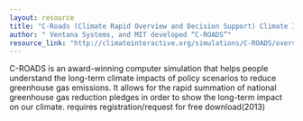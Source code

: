 ```yaml
---
layout: resource
title: "C-Roads (Climate Rapid Overview and Decision Support) Climate Interactive "
author: " Ventana Systems, and MIT developed “C-ROADS”"
resource_link: "http://climateinteractive.org/simulations/C-ROADS/overview"
---
```


C-ROADS is an award-winning computer simulation that helps people understand the long-term climate impacts of policy scenarios to reduce greenhouse gas emissions. It allows for the rapid summation of national greenhouse gas reduction pledges in order to show the long-term impact on our climate. requires registration/request for free download(2013)
